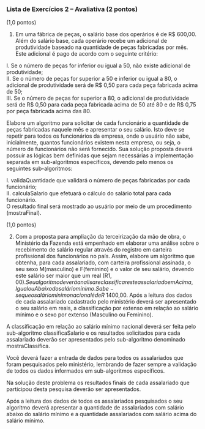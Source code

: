 ### Lista de Exercícios 2 – Avaliativa (2 pontos)

(1,0 pontos)

1.	Em uma fábrica de peças, o salário base dos operários é de R$ 600,00. Além do salário base, cada operário recebe um adicional de produtividade baseado na quantidade de peças fabricadas por mês. Este adicional é pago de acordo com o seguinte critério:

I. 	 Se o número de peças for inferior ou igual a 50, não existe adicional de produtividade;<br/>
II.	 Se o número de peças for superior a 50 e inferior ou igual a 80, o adicional de produtividade será de R$ 0,50 para cada peça fabricada acima de 50;<br/>
III. Se o número de peças for superior a 80, o adicional de produtividade será de R$ 0,50 para cada peça fabricada acima de 50 até 80 e de R$ 0,75 por peça fabricada acima das 80.


Elabore um algoritmo para solicitar de cada funcionário a quantidade de peças fabricadas naquele mês e apresentar o seu salário. Isto deve se repetir para todos os funcionários da empresa, onde o usuário não sabe, inicialmente, quantos funcionários existem nesta empresa, ou seja, o número de funcionários não será fornecido. 
Sua solução proposta deverá possuir as lógicas bem definidas que sejam necessárias a implementação separada em sub-algoritmos específicos, devendo pelo menos os seguintes sub-algoritmos:

I.	validaQuantidade que validará o número de peças fabricadas por cada funcionário; <br/>
II.	calculaSalario que efetuará o cálculo do salário total para cada funcionário.<br/>
O resultado final será mostrado ao usuário por meio de um procedimento (mostraFinal).

(1,0 pontos)

2.	Com a proposta para ampliação da terceirização da mão de obra, o Ministério da Fazenda está empenhado em elaborar uma análise sobre o recebimento de salário regular através do registro em carteira profissional dos funcionários no país. Assim, elabore um algoritmo que obtenha, para cada assalariado, com carteira profissional assinada, o seu sexo M(masculino) e F(feminino) e o valor de seu salário, devendo este salário ser maior que um real (R$1,00). Seu algoritmo deverá analisar e classificar este assalariado em Acima, Igual ou Abaixo do salário mínimo. Sabe-se que o salário mínimo nacional é de R$ 1400,00. Após a leitura dos dados de cada assalariado cadastrado pelo ministério deverá ser apresentado o seu salário em reais, a classificação por extenso em relação ao salário mínimo e o sexo por extenso (Masculino ou Feminino).

A classificação em relação ao salário mínimo nacional deverá ser feita pelo sub-algoritmo classificaSalario e os resultados solicitados para cada assalariado deverão ser apresentados pelo sub-algoritmo denominado mostraClassifica. 

Você deverá fazer a entrada de dados para todos os assalariados que foram pesquisados pelo ministério, lembrando de fazer sempre a validação de todos os dados informados em sub-algoritmos específicos.   

Na solução deste problema os resultados finais de cada assalariado que participou desta pesquisa deverão ser apresentados.

Após a leitura dos dados de todos os assalariados pesquisados o seu algoritmo deverá apresentar a quantidade de assalariados com salário abaixo do salário mínimo e a quantidade assalariados com salário acima do salário mínimo. 
